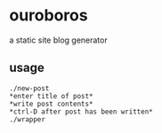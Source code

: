 # ouroboros
a static site blog generator

## usage

```shell
./new-post
*enter title of post*
*write post contents*
*ctrl-D after post has been written*
./wrapper
```

